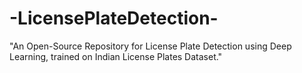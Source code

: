 # -LicensePlateDetection-
"An Open-Source Repository for License Plate Detection using Deep Learning, trained on Indian License Plates Dataset."
